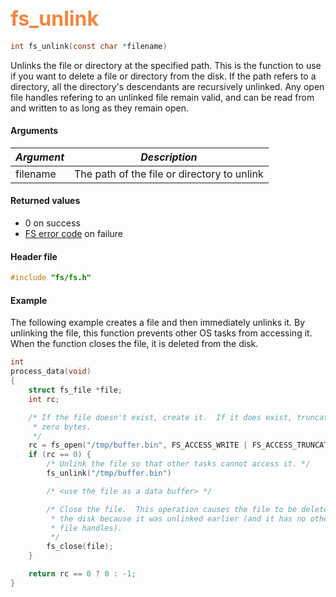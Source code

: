 ## <font color="#F2853F" style="font-size:24pt">fs\_unlink</font>

```c
int fs_unlink(const char *filename)
```

Unlinks the file or directory at the specified path.  This is the function to use if you want to delete a file or directory from the disk.  If the path refers to a directory, all the directory's descendants are recursively unlinked.  Any open file handles refering to an unlinked file remain valid, and can be read from and written to as long as they remain open.

#### Arguments

| *Argument* | *Description* |
|-----------|-------------|
| filename  |  The path of the file or directory to unlink |

#### Returned values

* 0 on success
* [FS error code](fs_return_codes.md) on failure

#### Header file

```c
#include "fs/fs.h"
```

#### Example

The following example creates a file and then immediately unlinks it.  By unlinking the file, this function prevents other OS tasks from accessing it.  When the function closes the file, it is deleted from the disk.

```c
int
process_data(void)
{
    struct fs_file *file;
    int rc;

    /* If the file doesn't exist, create it.  If it does exist, truncate it to
     * zero bytes.
     */
    rc = fs_open("/tmp/buffer.bin", FS_ACCESS_WRITE | FS_ACCESS_TRUNCATE, &file);
    if (rc == 0) {
        /* Unlink the file so that other tasks cannot access it. */
        fs_unlink("/tmp/buffer.bin")

        /* <use the file as a data buffer> */

        /* Close the file.  This operation causes the file to be deleted from
         * the disk because it was unlinked earlier (and it has no other open
         * file handles).
         */
        fs_close(file);
    }

    return rc == 0 ? 0 : -1;
}
```
